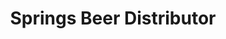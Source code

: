 ---
title: "Springs Beer Distributor"
url: /cambridge-springs/springs-beer-distributor/
shop: alcohol
---
